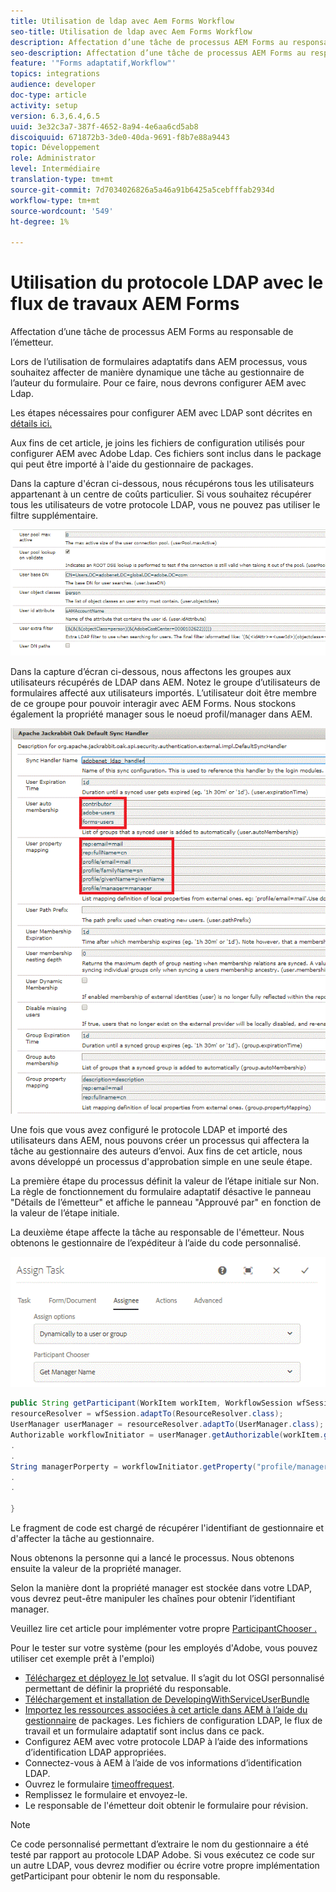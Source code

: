 ```yaml
---
title: Utilisation de ldap avec Aem Forms Workflow
seo-title: Utilisation de ldap avec Aem Forms Workflow
description: Affectation d’une tâche de processus AEM Forms au responsable de l’émetteur
seo-description: Affectation d’une tâche de processus AEM Forms au responsable de l’émetteur
feature: '"Forms adaptatif,Workflow"'
topics: integrations
audience: developer
doc-type: article
activity: setup
version: 6.3,6.4,6.5
uuid: 3e32c3a7-387f-4652-8a94-4e6aa6cd5ab8
discoiquuid: 671872b3-3de0-40da-9691-f8b7e88a9443
topic: Développement
role: Administrator
level: Intermédiaire
translation-type: tm+mt
source-git-commit: 7d7034026826a5a46a91b6425a5cebfffab2934d
workflow-type: tm+mt
source-wordcount: '549'
ht-degree: 1%

---
```



# Utilisation du protocole LDAP avec le flux de travaux AEM Forms

Affectation d’une tâche de processus AEM Forms au responsable de l’émetteur.

Lors de l’utilisation de formulaires adaptatifs dans AEM processus, vous souhaitez affecter de manière dynamique une tâche au gestionnaire de l’auteur du formulaire. Pour ce faire, nous devrons configurer AEM avec Ldap.

Les étapes nécessaires pour configurer AEM avec LDAP sont décrites en [détails ici.](https://helpx.adobe.com/experience-manager/6-5/sites/administering/using/ldap-config.html)

Aux fins de cet article, je joins les fichiers de configuration utilisés pour configurer AEM avec Adobe Ldap. Ces fichiers sont inclus dans le package qui peut être importé à l&#39;aide du gestionnaire de packages.

Dans la capture d&#39;écran ci-dessous, nous récupérons tous les utilisateurs appartenant à un centre de coûts particulier. Si vous souhaitez récupérer tous les utilisateurs de votre protocole LDAP, vous ne pouvez pas utiliser le filtre supplémentaire.

![Configuration du protocole LDAP](assets/costcenterldap.gif)

Dans la capture d’écran ci-dessous, nous affectons les groupes aux utilisateurs récupérés de LDAP dans AEM. Notez le groupe d’utilisateurs de formulaires affecté aux utilisateurs importés. L’utilisateur doit être membre de ce groupe pour pouvoir interagir avec AEM Forms. Nous stockons également la propriété manager sous le noeud profil/manager dans AEM.

![Synchandler](assets/synchandler.gif)

Une fois que vous avez configuré le protocole LDAP et importé des utilisateurs dans AEM, nous pouvons créer un processus qui affectera la tâche au gestionnaire des auteurs d’envoi. Aux fins de cet article, nous avons développé un processus d&#39;approbation simple en une seule étape.

La première étape du processus définit la valeur de l’étape initiale sur Non. La règle de fonctionnement du formulaire adaptatif désactive le panneau &quot;Détails de l’émetteur&quot; et affiche le panneau &quot;Approuvé par&quot; en fonction de la valeur de l’étape initiale.

La deuxième étape affecte la tâche au responsable de l&#39;émetteur. Nous obtenons le gestionnaire de l’expéditeur à l’aide du code personnalisé.

![Assigner une tâche](assets/assigntask.gif)

```java
public String getParticipant(WorkItem workItem, WorkflowSession wfSession, MetaDataMap arg2) throws WorkflowException{
resourceResolver = wfSession.adaptTo(ResourceResolver.class);
UserManager userManager = resourceResolver.adaptTo(UserManager.class);
Authorizable workflowInitiator = userManager.getAuthorizable(workItem.getWorkflow().getInitiator());
.
.
String managerPorperty = workflowInitiator.getProperty("profile/manager")[0].getString();
.
.

}
```

Le fragment de code est chargé de récupérer l&#39;identifiant de gestionnaire et d&#39;affecter la tâche au gestionnaire.

Nous obtenons la personne qui a lancé le processus. Nous obtenons ensuite la valeur de la propriété manager.

Selon la manière dont la propriété manager est stockée dans votre LDAP, vous devrez peut-être manipuler les chaînes pour obtenir l’identifiant manager.

Veuillez lire cet article pour implémenter votre propre [ ParticipantChooser .](https://helpx.adobe.com/experience-manager/using/dynamic-steps.html)

Pour le tester sur votre système (pour les employés d&#39;Adobe, vous pouvez utiliser cet exemple prêt à l&#39;emploi)

* [Téléchargez et déployez le lot](/help/forms/assets/common-osgi-bundles/SetValueApp.core-1.0-SNAPSHOT.jar) setvalue. Il s’agit du lot OSGI personnalisé permettant de définir la propriété du responsable.
* [Téléchargement et installation de DevelopingWithServiceUserBundle](/help/forms/assets/common-osgi-bundles/DevelopingWithServiceUser.jar)
* [Importez les ressources associées à cet article dans AEM à l’aide du gestionnaire](assets/aem-forms-ldap.zip) de packages. Les fichiers de configuration LDAP, le flux de travail et un formulaire adaptatif sont inclus dans ce pack.
* Configurez AEM avec votre protocole LDAP à l’aide des informations d’identification LDAP appropriées.
* Connectez-vous à AEM à l’aide de vos informations d’identification LDAP.
* Ouvrez le formulaire [timeoffrequest](http://localhost:4502/content/dam/formsanddocuments/helpx/timeoffrequestform/jcr:content?wcmmode=disabled).
* Remplissez le formulaire et envoyez-le.
* Le responsable de l&#39;émetteur doit obtenir le formulaire pour révision.

>[!NOTE]
>
>Ce code personnalisé permettant d’extraire le nom du gestionnaire a été testé par rapport au protocole LDAP Adobe. Si vous exécutez ce code sur un autre LDAP, vous devrez modifier ou écrire votre propre implémentation getParticipant pour obtenir le nom du responsable.
